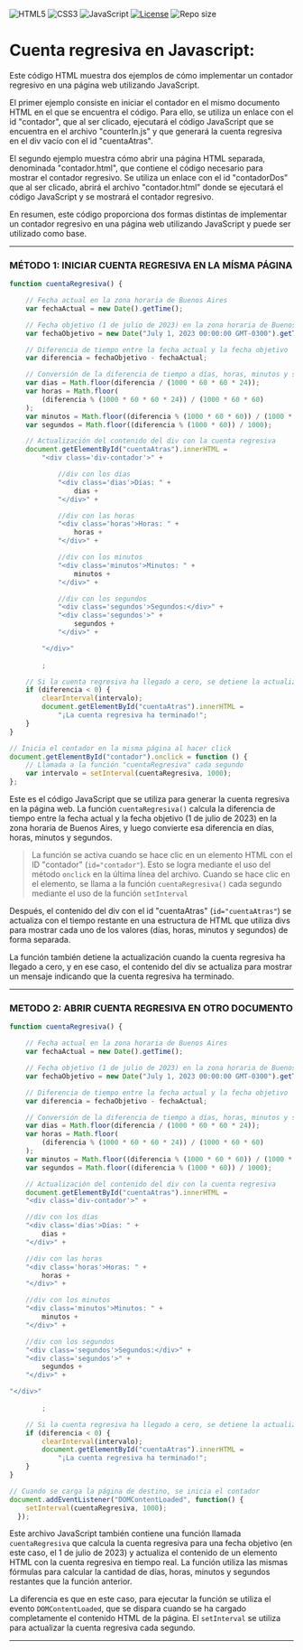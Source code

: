 ![HTML5](https://img.shields.io/badge/-HTML5-E34F26?style=flat&logo=html5&logoColor=white)
![CSS3](https://img.shields.io/badge/-CSS3-1572B6?style=flat&logo=css3&logoColor=white)
![JavaScript](https://img.shields.io/badge/-JavaScript-F7DF1E?style=flat&logo=javascript&logoColor=black)
[![License](https://img.shields.io/github/license/Jesparzarom/cuenta-regresiva.svg)](https://github.com/Jesparzarom/cuenta-regresiva/blob/main/LICENSE)
![Repo size](https://img.shields.io/github/repo-size/Jesparzarom/cuenta-regresiva.svg)



# Cuenta regresiva en Javascript:

Este código HTML muestra dos ejemplos de cómo implementar un contador regresivo en una página web utilizando JavaScript.

El primer ejemplo consiste en iniciar el contador en el mismo documento HTML en el que se encuentra el código. Para ello, se utiliza un enlace con el id "contador", que al ser clicado, ejecutará el código JavaScript que se encuentra en el archivo "counterIn.js" y que generará la cuenta regresiva en el div vacío con el id "cuentaAtras".

El segundo ejemplo muestra cómo abrir una página HTML separada, denominada "contador.html", que contiene el código necesario para mostrar el contador regresivo. Se utiliza un enlace con el id "contadorDos" que al ser clicado, abrirá el archivo "contador.html" donde se ejecutará el código JavaScript y se mostrará el contador regresivo.

En resumen, este código proporciona dos formas distintas de implementar un contador regresivo en una página web utilizando JavaScript y puede ser utilizado como base.

---



### MÉTODO 1: INICIAR CUENTA REGRESIVA EN LA MÍSMA PÁGINA

```javascript
function cuentaRegresiva() {

    // Fecha actual en la zona horaria de Buenos Aires
    var fechaActual = new Date().getTime();

    // Fecha objetivo (1 de julio de 2023) en la zona horaria de Buenos Aires
    var fechaObjetivo = new Date("July 1, 2023 00:00:00 GMT-0300").getTime();

    // Diferencia de tiempo entre la fecha actual y la fecha objetivo
    var diferencia = fechaObjetivo - fechaActual;

    // Conversión de la diferencia de tiempo a días, horas, minutos y segundos
    var dias = Math.floor(diferencia / (1000 * 60 * 60 * 24));
    var horas = Math.floor(
        (diferencia % (1000 * 60 * 60 * 24)) / (1000 * 60 * 60)
    );
    var minutos = Math.floor((diferencia % (1000 * 60 * 60)) / (1000 * 60));
    var segundos = Math.floor((diferencia % (1000 * 60)) / 1000);

    // Actualización del contenido del div con la cuenta regresiva
    document.getElementById("cuentaAtras").innerHTML =
        "<div class='div-contador'>" +

            //div con los días
            "<div class='dias'>Días: " +
                dias +
            "</div>" +

            //div con las horas
            "<div class='horas'>Horas: " +
                horas +
            "</div>" +

            //div con los minutos
            "<div class='minutos'>Minutos: " +
                minutos +
            "</div>" +

            //div con los segundos
            "<div class='segundos'>Segundos:</div>" +
            "<div class='segundos'>" +
                segundos +
            "</div>" +

        "</div>"
        
        ;

    // Si la cuenta regresiva ha llegado a cero, se detiene la actualización
    if (diferencia < 0) {
        clearInterval(intervalo);
        document.getElementById("cuentaAtras").innerHTML =
            "¡La cuenta regresiva ha terminado!";
    }
}

// Inicia el contador en la misma página al hacer click
document.getElementById("contador").onclick = function () {
    // Llamada a la función "cuentaRegresiva" cada segundo
    var intervalo = setInterval(cuentaRegresiva, 1000);
};


```
Este es el código JavaScript que se utiliza para generar la cuenta regresiva en la página web. La función `cuentaRegresiva()` calcula la diferencia de tiempo entre la fecha actual y la fecha objetivo (1 de julio de 2023) en la zona horaria de Buenos Aires, y luego convierte esa diferencia en días, horas, minutos y segundos.

> La función se activa cuando se hace clic en un elemento HTML con el ID "contador" (`id="contador"`). Esto se logra mediante el uso del método `onclick` en la última línea del archivo. Cuando se hace clic en el elemento, se llama a la función `cuentaRegresiva()` cada segundo mediante el uso de la función `setInterval`

Después, el contenido del div con el id "cuentaAtras" (`id="cuentaAtras"`) se actualiza con el tiempo restante en una estructura de HTML que utiliza divs para mostrar cada uno de los valores (días, horas, minutos y segundos) de forma separada.

La función también detiene la actualización cuando la cuenta regresiva ha llegado a cero, y en ese caso, el contenido del div se actualiza para mostrar un mensaje indicando que la cuenta regresiva ha terminado.



---

### METODO 2: ABRIR CUENTA REGRESIVA EN OTRO DOCUMENTO
```javascript
function cuentaRegresiva() {

    // Fecha actual en la zona horaria de Buenos Aires
    var fechaActual = new Date().getTime();

    // Fecha objetivo (1 de julio de 2023) en la zona horaria de Buenos Aires
    var fechaObjetivo = new Date("July 1, 2023 00:00:00 GMT-0300").getTime();

    // Diferencia de tiempo entre la fecha actual y la fecha objetivo
    var diferencia = fechaObjetivo - fechaActual;

    // Conversión de la diferencia de tiempo a días, horas, minutos y segundos
    var dias = Math.floor(diferencia / (1000 * 60 * 60 * 24));
    var horas = Math.floor(
        (diferencia % (1000 * 60 * 60 * 24)) / (1000 * 60 * 60)
    );
    var minutos = Math.floor((diferencia % (1000 * 60 * 60)) / (1000 * 60));
    var segundos = Math.floor((diferencia % (1000 * 60)) / 1000);

    // Actualización del contenido del div con la cuenta regresiva
    document.getElementById("cuentaAtras").innerHTML =
    "<div class='div-contador'>" +

    //div con los días
    "<div class='dias'>Días: " +
        dias +
    "</div>" +

    //div con las horas
    "<div class='horas'>Horas: " +
        horas +
    "</div>" +

    //div con los minutos
    "<div class='minutos'>Minutos: " +
        minutos +
    "</div>" +

    //div con los segundos
    "<div class='segundos'>Segundos:</div>" +
    "<div class='segundos'>" +
        segundos +
    "</div>" +

"</div>"
        
        ;

    // Si la cuenta regresiva ha llegado a cero, se detiene la actualización
    if (diferencia < 0) {
        clearInterval(intervalo);
        document.getElementById("cuentaAtras").innerHTML =
            "¡La cuenta regresiva ha terminado!";
    }
}

// Cuando se carga la página de destino, se inicia el contador
document.addEventListener("DOMContentLoaded", function() {
    setInterval(cuentaRegresiva, 1000);
  });
```
Este archivo JavaScript también contiene una función llamada `cuentaRegresiva` que calcula la cuenta regresiva para una fecha objetivo (en este caso, el 1 de julio de 2023) y actualiza el contenido de un elemento HTML con la cuenta regresiva en tiempo real. La función utiliza las mismas fórmulas para calcular la cantidad de días, horas, minutos y segundos restantes que la función anterior.

La diferencia es que en este caso, para ejecutar la función se utiliza el evento `DOMContentLoaded`, que se dispara cuando se ha cargado completamente el contenido HTML de la página. El `setInterval` se utiliza para actualizar la cuenta regresiva cada segundo.

---
